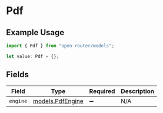 # Pdf

## Example Usage

```typescript
import { Pdf } from "open-router/models";

let value: Pdf = {};
```

## Fields

| Field                                      | Type                                       | Required                                   | Description                                |
| ------------------------------------------ | ------------------------------------------ | ------------------------------------------ | ------------------------------------------ |
| `engine`                                   | [models.PdfEngine](../models/pdfengine.md) | :heavy_minus_sign:                         | N/A                                        |